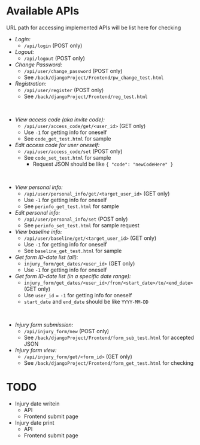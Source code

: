 # Available APIs

URL path for accessing implemented APIs will be list here for checking

- *Login:*
	- `/api/login` (POST only)
- *Logout:*
	- `/api/logout` (POST only)
- *Change Password:*
	- `/api/user/change_password` (POST only)
	- See `/back/djangoProject/Frontend/pw_change_test.html`
- *Registration:*
	- `/api/user/register` (POST only)
	- See `/back/djangoProject/Frontend/reg_test.html`

<br>

- *View access code (aka invite code):*
	- `/api/user/access_code/get/<user_id>` (GET only)
	- Use `-1` for getting info for oneself
	- See `code_get_test.html` for sample
- *Edit access code for user oneself:*
	- `/api/user/access_code/set` (POST only)
	- See `code_set_test.html` for sample
		- Request JSON should be like `{ "code": "newCodeHere" }`

<br>

- *View personal info:*
	- `/api/user/personal_info/get/<target_user_id>` (GET only)
	- Use `-1` for getting info for oneself
	- See `perinfo_get_test.html` for sample
- *Edit personal info:*
	- `/api/user/personal_info/set` (POST only)
	- See `perinfo_set_test.html` for sample request
- *View baseline info:*
	- `/api/user/baseline/get/<target_user_id>` (GET only)
	- Use `-1` for getting info for oneself
	- See `baseline_get_test.html` for sample
- *Get form ID-date list (all):*
	- `injury_form/get_dates/<user_id>` (GET only)
	- Use `-1` for getting info for oneself
- *Get form ID-date list (in a specific date range):*
	- `injury_form/get_dates/<user_id>/from/<start_date>/to/<end_date>` (GET only)
	- Use `user_id` = `-1` for getting info for oneself
	- `start_date` and `end_date` should be like `YYYY-MM-DD`

<br>

- *Injury form submission:*
	- `/api/injury_form/new` (POST only)
	- See `/back/djangoProject/Frontend/form_sub_test.html` for accepted JSON
- *Injury form view:*
	- `/api/injury_form/get/<form_id>` (GET only)
	- See `/back/djangoProject/Frontend/form_get_test.html` for checking


# TODO

- Injury date writein
	- API
	- Frontend submit page
- Injury date print
	- API
	- Frontend submit page